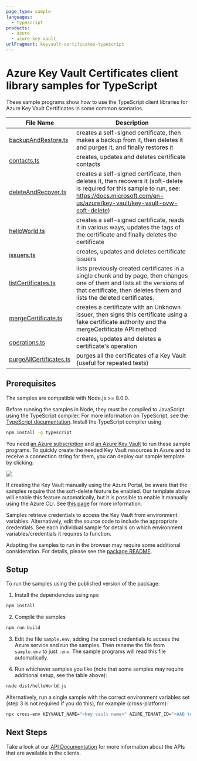 ```yaml
---
page_type: sample
languages:
  - typescript
products:
  - azure
  - azure-key-vault
urlFragment: keyvault-certificates-typescript
---
```


# Azure Key Vault Certificates client library samples for TypeScript

These sample programs show how to use the TypeScript client libraries for Azure Key Vault Certificates in some common scenarios.

| **File Name**                                  | **Description**                                                                                                                                                                                       |
| ----------------------------------------------- | ------------------------------------------------------------------------------------------------------------------------------------------------------------------------------------------------------ |
| [backupAndRestore.ts][backupandrestore]         | creates a self-signed certificate, then makes a backup from it, then deletes it and purges it, and finally restores it                                                                                 |
| [contacts.ts][contacts]                         | creates, updates and deletes certificate contacts                                                                                                                                                      |
| [deleteAndRecover.ts][deleteandrecover]         | creates a self-signed certificate, then deletes it, then recovers it (soft-delete is required for this sample to run, see: https://docs.microsoft.com/en-us/azure/key-vault/key-vault-ovw-soft-delete) |
| [helloWorld.ts][helloworld]                     | creates a self-signed certificate, reads it in various ways, updates the tags of the certificate and finally deletes the certificate                                                                   |
| [issuers.ts][issuers]                           | creates, updates and deletes certificate issuers                                                                                                                                                       |
| [listCertificates.ts][listcertificates]         | lists previously created certificates in a single chunk and by page, then changes one of them and lists all the versions of that certificate, then deletes them and lists the deleted certificates.    |
| [mergeCertificate.ts][mergecertificate]         | creates a certificate with an Unknown issuer, then signs this certificate using a fake certificate authority and the mergeCertificate API method                                                       |
| [operations.ts][operations]                     | creates, updates and deletes a certificate's operation                                                                                                                                                 |
| [purgeAllCertificates.ts][purgeAllCertificates] | purges all the certificates of a Key Vault (useful for repeated tests)                                                                                                                                  |

## Prerequisites

The samples are compatible with Node.js >= 8.0.0.

Before running the samples in Node, they must be compiled to JavaScript using the TypeScript compiler. For more information on TypeScript, see the [TypeScript documentation][typescript]. Install the TypeScript compiler using

```bash
npm install -g typescript
```

You need [an Azure subscription][freesub] and [an Azure Key Vault][azkeyvault] to run these sample programs. To quickly create the needed Key Vault resources in Azure and to receive a connection string for them, you can deploy our sample template by clicking:

[![](http://azuredeploy.net/deploybutton.png)](https://portal.azure.com/#create/Microsoft.Template/uri/https%3A%2F%2Fraw.githubusercontent.com%2FAzure%2Fazure-sdk-for-js%2Fmaster%2Fsdk%2Fkeyvault%2Ftest-resources.json)

If creating the Key Vault manually using the Azure Portal, be aware that the samples require that the soft-delete feature be enabled. Our template above will enable this feature automatically, but it is possible to enable it manually using the Azure CLI. See [this page][kvsoftdelete] for more information.

Samples retrieve credentials to access the Key Vault from environment variables. Alternatively, edit the source code to include the appropriate credentials. See each individual sample for details on which environment variables/credentials it requires to function.

Adapting the samples to run in the browser may require some additional consideration. For details, please see the [package README][package].

## Setup

To run the samples using the published version of the package:

1. Install the dependencies using `npm`:

```bash
npm install
```

2. Compile the samples

```bash
npm run build
```

3. Edit the file `sample.env`, adding the correct credentials to access the Azure service and run the samples. Then rename the file from `sample.env` to just `.env`. The sample programs will read this file automatically.

4. Run whichever samples you like (note that some samples may require additional setup, see the table above):

```bash
node dist/helloWorld.js
```

Alternatively, run a single sample with the correct environment variables set (step 3 is not required if you do this), for example (cross-platform):

```bash
npx cross-env KEYVAULT_NAME="<key vault name>" AZURE_TENANT_ID="<AAD tenant id>" AZURE_CLIENT_ID="<AAD client id>" AZURE_CLIENT_SECRET="<AAD client secret>" node dist/helloWorld.js
```

## Next Steps

Take a look at our [API Documentation][apiref] for more information about the APIs that are available in the clients.

[backupandrestore]: https://github.com/Azure/azure-sdk-for-js/blob/master/sdk/keyvault/keyvault-certificates/samples/typescript/src/backupAndRestore.ts
[contacts]: https://github.com/Azure/azure-sdk-for-js/blob/master/sdk/keyvault/keyvault-certificates/samples/typescript/src/contacts.ts
[deleteandrecover]: https://github.com/Azure/azure-sdk-for-js/blob/master/sdk/keyvault/keyvault-certificates/samples/typescript/src/deleteAndRecover.ts
[helloworld]: https://github.com/Azure/azure-sdk-for-js/blob/master/sdk/keyvault/keyvault-certificates/samples/typescript/src/helloWorld.ts
[issuers]: https://github.com/Azure/azure-sdk-for-js/blob/master/sdk/keyvault/keyvault-certificates/samples/typescript/src/issuers.ts
[listcertificates]: https://github.com/Azure/azure-sdk-for-js/blob/master/sdk/keyvault/keyvault-certificates/samples/typescript/src/listCertificates.ts
[mergecertificate]: https://github.com/Azure/azure-sdk-for-js/blob/master/sdk/keyvault/keyvault-certificates/samples/typescript/src/mergeCertificate.ts
[operations]: https://github.com/Azure/azure-sdk-for-js/blob/master/sdk/keyvault/keyvault-certificates/samples/typescript/src/operations.ts
[purgeAllCertificates]: https://github.com/Azure/azure-sdk-for-js/blob/master/sdk/keyvault/keyvault-certificates/samples/typescript/src/purgeAllCertificates.ts
[apiref]: https://docs.microsoft.com/javascript/api/@azure/keyvault-certificates
[azkeyvault]: https://docs.microsoft.com/azure/key-vault/quick-create-portal
[kvsoftdelete]: https://docs.microsoft.com/azure/key-vault/key-vault-soft-delete-cli
[freesub]: https://azure.microsoft.com/free/
[package]: https://github.com/Azure/azure-sdk-for-js/blob/master/sdk/keyvault/keyvault-certificates/README.md
[typescript]: https://www.typescriptlang.org/docs/home.html
